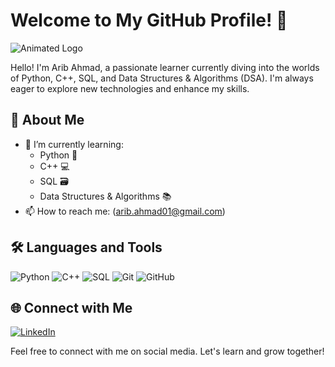 # Welcome to My GitHub Profile! 👋

![Animated Logo](https://example.com/animated-logo.gif)

Hello! I'm Arib Ahmad, a passionate learner currently diving into the worlds of Python, C++, SQL, and Data Structures & Algorithms (DSA). I'm always eager to explore new technologies and enhance my skills. 

## 🚀 About Me

- 🌱 I’m currently learning:
  - Python 🐍
  - C++ 💻
  - SQL 🗃️
  - Data Structures & Algorithms 📚
- 📫 How to reach me: (arib.ahmad01@gmail.com)

## 🛠️ Languages and Tools

![Python](https://img.shields.io/badge/-Python-000?&logo=Python)
![C++](https://img.shields.io/badge/-C++-00599C?&logo=C++)
![SQL](https://img.shields.io/badge/-SQL-000?&logo=MySQL)
![Git](https://img.shields.io/badge/-Git-F05032?&logo=git)
![GitHub](https://img.shields.io/badge/-GitHub-181717?&logo=github)



## 🌐 Connect with Me

[![LinkedIn](https://img.shields.io/badge/-LinkedIn-0077B5?&logo=linkedin&logoColor=white)](https://www.linkedin.com/in/arib-ahmad-81baab290/)


Feel free to connect with me on social media. Let's learn and grow together!

